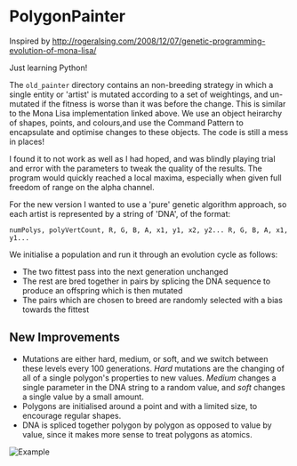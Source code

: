 PolygonPainter
==============

Inspired by http://rogeralsing.com/2008/12/07/genetic-programming-evolution-of-mona-lisa/

Just learning Python! 

The `old_painter` directory contains an non-breeding strategy in which a single entity or 'artist' is mutated according to a set of weightings, and un-mutated if the fitness is worse than it was before the change. This is similar to the Mona Lisa implementation linked above. We use an object heirarchy of shapes, points, and colours,and use the Command Pattern to encapsulate and optimise changes to these objects. The code is still a mess in places!

I found it to not work as well as I had hoped, and was blindly playing trial and error with the parameters to tweak the quality of the results. The program would quickly reached a local maxima, especially when given full freedom of range on the alpha channel.

For the new version I wanted to use a 'pure' genetic algorithm approach, so each artist is represented by a string of 'DNA', of the format:

    numPolys, polyVertCount, R, G, B, A, x1, y1, x2, y2... R, G, B, A, x1, y1...

We initialise a population and run it through an evolution cycle as follows: 

 - The two fittest pass into the next generation unchanged
 - The rest are bred together in pairs by splicing the DNA sequence to produce an offspring which is then mutated
 - The pairs which are chosen to breed are randomly selected with a bias towards the fittest
 
## New Improvements 
 - Mutations are either hard, medium, or soft, and we switch between these levels every 100 generations. *Hard* mutations are the changing of all of a single polygon's properties to new values. *Medium* changes a single parameter in the DNA string to a random value, and *soft* changes a single value by a small amount.
 - Polygons are initialised around a point and with a limited size, to encourage regular shapes.
 - DNA is spliced together polygon by polygon as opposed to value by value, since it makes more sense to treat polygons as atomics.

![Example](http://notes.darkfunction.com/images/ga6.png)


